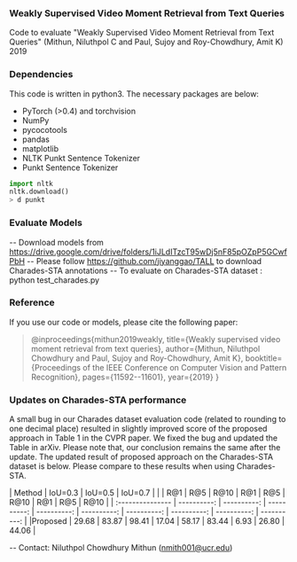 ### Weakly Supervised Video Moment Retrieval from Text Queries

Code to evaluate "Weakly Supervised Video Moment Retrieval from Text Queries" (Mithun, Niluthpol C and Paul, Sujoy and Roy-Chowdhury, Amit K) 2019

### Dependencies

This code is written in python3. The necessary packages are below:

* PyTorch (>0.4) and torchvision
* NumPy
* pycocotools
* pandas
* matplotlib
* NLTK Punkt Sentence Tokenizer
* Punkt Sentence Tokenizer
```python
import nltk
nltk.download()
> d punkt
```


### Evaluate Models

-- Download models from https://drive.google.com/drive/folders/1iJLdITzcT95wDj5nF85pOZpP5GCwfPbH
-- Please follow https://github.com/jiyanggao/TALL to download Charades-STA annotations
-- To evaluate on Charades-STA dataset : python test_charades.py


### Reference 
If you use our code or models, please cite the following paper:

> @inproceedings{mithun2019weakly,
  title={Weakly supervised video moment retrieval from text queries},
  author={Mithun, Niluthpol Chowdhury and Paul, Sujoy and Roy-Chowdhury, Amit K},
  booktitle={Proceedings of the IEEE Conference on Computer Vision and Pattern Recognition},
  pages={11592--11601},
  year={2019}
}

### Updates on Charades-STA performance
A small bug in our Charades dataset evaluation code (related to rounding to one decimal place) resulted in slightly improved score of the proposed approach in Table 1 in the CVPR paper. We fixed the bug and updated the Table in arXiv. Please note that, our conclusion remains the same after the update.
The updated result of proposed approach on the Charades-STA dataset is below. Please compare to these results when using Charades-STA.

| Method            | <td colspan=3>IoU=0.3 | <td colspan=3>IoU=0.5 | <td colspan=3>IoU=0.7 |
|  | R@1 | R@5 | R@10 | R@1 | R@5 | R@10 | R@1 | R@5 | R@10 |
| :--------------- | ----------: | ----------: | ----------: | ----------: | ----------: | ----------: |  ----------: | ----------: | ----------: | 
|Proposed       |   29.68  |  83.87  |  98.41 |   17.04 |   58.17 |   83.44   |  6.93  |  26.80  | 44.06  |



-- Contact: Niluthpol Chowdhury Mithun (nmith001@ucr.edu)
